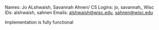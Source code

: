 Names: Jo ALshwaish, Savannah Ahnen/
CS Logins: jo, savannah_
Wisc IDs: alshwaish, sahnen
Emails: alshwaish@wisc.edu, sahnen@wisc.edu

Implementation is fully functional
